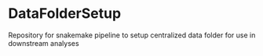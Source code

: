 # DataFolderSetup
 Repository for snakemake pipeline to setup centralized data folder for use in downstream analyses 
